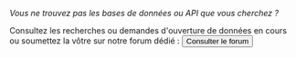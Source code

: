 _Vous ne trouvez pas les bases de données ou API que vous cherchez ?_

Consultez les recherches ou demandes d'ouverture de données en cours ou soumettez la vôtre sur notre forum dédié : 
<button href="https://forum.data.gouv.fr/c/recherche-et-ouverture-de-donnees/8">Consulter le forum</button>
